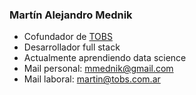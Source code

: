 ### Martín Alejandro Mednik

* Cofundador de [TOBS](https://tobs.com.ar)
* Desarrollador full stack
* Actualmente aprendiendo data science
* Mail personal: [mmednik@gmail.com](mailto:mmednik@gmail.com)
* Mail laboral: [martin@tobs.com.ar](mailto:martin@tobs.com.ar)
